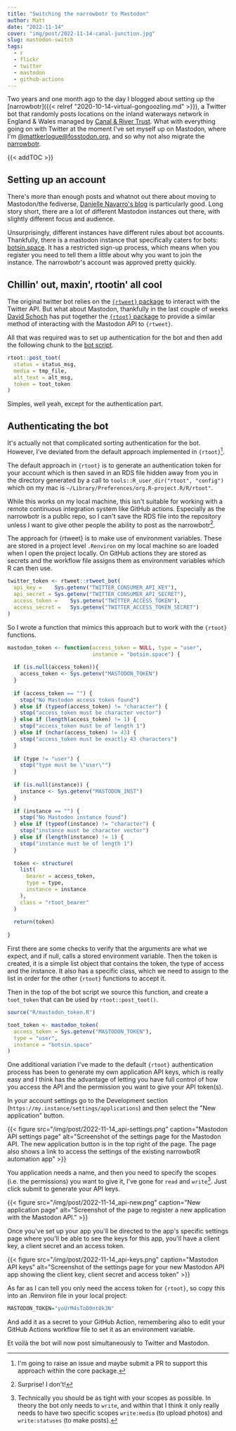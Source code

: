 ```yaml
---
title: "Switching the narrowbotr to Mastodon"
author: Matt
date: "2022-11-14"
cover: "img/post/2022-11-14-canal-junction.jpg"
slug: mastodon-switch
tags:
  - r
  - flickr
  - twitter
  - mastodon
  - github-actions
---
```


Two years and one month ago to the day I blogged about setting up the
[narrowbotr]({{< relref "2020-10-14-virtual-gongoozling.md" >}}), a Twitter
bot that randomly posts locations on the inland waterways network in England &
Wales managed by [Canal & River Trust](https://canalrivertrust.org.uk). What
with everything going on with Twitter at the moment I've set myself up on Mastodon,
where I'm [@mattkerlogue@fosstodon.org](https://fosstodon.org/@mattkerlogue),
and so why not also migrate the [narrowbotr](https://botsin.space/@narrowbotr).

{{< addTOC >}}

## Setting up an account

There's more than enough posts and whatnot out there about moving to
Mastodon/the fediverse, [Danielle Navarro's blog](https://blog.djnavarro.net/posts/2022-11-03_what-i-know-about-mastodon/) is particularly good. Long story short,
there are a lot of different Mastodon instances out there, with slightly different
focus and audience.

Unsurprisingly, different instances have different rules about bot accounts.
Thankfully, there is a mastodon instance that specifically caters for bots:
[botsin.space](https://botsin.space). It has a restricted sign-up process,
which means when you register you need to tell them a little about why you want
to join the instance. The narrowbotr's account was approved pretty quickly.

## Chillin' out, maxin', rtootin' all cool

The original twitter bot relies on the
[`{rtweet}` package](https://docs.ropensci.org/rtweet/) to interact with the
Twitter API. But what about Mastodon, thankfully in the last couple of weeks
[David Schoch](https://fosstodon.org/@schochastics) has put together the
[`{rtoot}` package](https://github.com/schochastics/rtoot) to provide a similar
method of interacting with the Mastodon API to `{rtweet}`.

All that was required was to set up authentication for the bot and then add the
following chunk to the
[bot script](https://github.com/mattkerlogue/narrowbotR/blob/main/narrowbot.R).

```r
rtoot::post_toot(
  status = status_msg,
  media = tmp_file,
  alt_text = alt_msg,
  token = toot_token
)
```

Simples, well yeah, except for the authentication part.

## Authenticating the bot

It's actually not that complicated sorting authentication for the bot. However,
I've deviated from the default approach implemented in `{rtoot}`[^1].

The default approach in `{rtoot}` is to generate an authentication token for
your account which is then saved in an RDS file hidden away from you in the
directory generated by a call to `tools::R_user_dir("rtoot", "config")` which on
my mac is `~/Library/Preferences/org.R-project.R/R/rtoot"`.

While this works on my local machine, this isn't suitable for working with a
remote continuous integration system like GitHub actions. Especially as the
narrowbotr is a public repo, so I can't save the RDS file into the repository
unless I want to give other people the ability to post as the narrowbotr[^2].

The approach for {rtweet} is to make use of environment variables. These are
stored in a project level `.Renviron` on my local machine so are loaded when I
open the project locally. On GitHub actions they are stored as secrets and the
workflow file assigns them as environment variables which R can then use.

```r
twitter_token <- rtweet::rtweet_bot(
  api_key =    Sys.getenv("TWITTER_CONSUMER_API_KEY"),
  api_secret = Sys.getenv("TWITTER_CONSUMER_API_SECRET"),
  access_token =    Sys.getenv("TWITTER_ACCESS_TOKEN"),
  access_secret =   Sys.getenv("TWITTER_ACCESS_TOKEN_SECRET")
)
```

So I wrote a function that mimics this approach but to work with the `{rtoot}`
functions.

``` r
mastodon_token <- function(access_token = NULL, type = "user", 
                           instance = "botsin.space") {
  
  if (is.null(access_token)){
    access_token <- Sys.getenv("MASTODON_TOKEN")
  }
  
  if (access_token == "") {
    stop("No Mastodon access token found")
  } else if (typeof(access_token) != "character") {
    stop("access_token must be character vector")
  } else if (length(access_token) != 1) {
    stop("access_token must be of length 1")
  } else if (nchar(access_token) != 43) {
    stop("access_token must be exactly 43 characters")
  }
  
  if (type != "user") {
    stop("type must be \"user\"")
  }
  
  if (is.null(instance)) {
    instance <- Sys.getenv("MASTODON_INST")
  }
  
  if (instance == "") {
    stop("No Mastodon instance found")
  } else if (typeof(instance) != "character") {
    stop("instance must be character vector")
  } else if (length(instance) != 1) {
    stop("instance must be of length 1")
  }
  
  token <- structure(
    list(
      bearer = access_token,
      type = type,
      instance = instance
    ),
    class = "rtoot_bearer"
  )
  
  return(token)
  
}
```

First there are some checks to verify that the arguments are what we expect, and
if null, calls a stored environment variable. Then the token is created, it is
a simple list object that contains the token, the type of access and the
instance. It also has a specific class, which we need to assign to the list in
order for the other `{rtoot}` functions to accept it.

Then in the top of the bot script we source this function, and create a
`toot_token` that can be used by `rtoot::post_toot()`.

```r
source("R/mastodon_token.R")

toot_token <- mastodon_token(
  access_token = Sys.getenv("MASTODON_TOKEN"),
  type = "user",
  instance = "botsin.space"
)
```

One additional variation I've made to the default `{rtoot}` authentication
process has been to generate my own application API keys, which is really easy
and I think has the advantage of letting you have full control of how you access
the API and the permission you want to give your API token(s).

In your account settings go to the Development section
(`https://my.instance/settings/applications`) and then select the
"New application" button.

{{< figure src="/img/post/2022-11-14_api-settings.png" caption="Mastodon API settings page" alt="Screenshot of the settings page for the Mastodon API. The new application button is in the top right of the page. The page also shows a link to access the settings of the existing narrowbotR automation app" >}}

You application needs a name, and then you need to specify the scopes (i.e. the
permissions) you want to give it, I've gone for `read` and `write`[^3]. Just
click submit to generate your API keys.

{{< figure src="/img/post/2022-11-14_api-new.png" caption="New application page" alt="Screenshot of the page to register a new application with the Mastodon API." >}}

Once you've set up your app you'll be directed to the app's specific settings
page where you'll be able to see the keys for this app, you'll have a client key,
a client secret and an access token.

{{< figure src="/img/post/2022-11-14_api-keys.png" caption="Mastodon API keys" alt="Screenshot of the settings page for your new Mastodon API app showing the client key, client secret and access token" >}}

As far as I can tell you only need the access token for `{rtoot}`, so copy this
into an .Renviron file in your local project:

```r
MASTODON_TOKEN="yoUrM4sToD0nt0k3N"
```

And add it as a secret to your GitHub Action, remembering also to edit your
GitHub Actions workflow file to set it as an environment variable.

Et voilà the bot will now post simultaneously to Twitter and Mastodon.

[^1]: I'm going to raise an issue and maybe submit a PR to support this
approach within the core package.

[^2]: Surprise! I don't!

[^3]: Technically you should be as tight with your scopes as possible. In theory
the bot only needs to `write`, and within that I think it only really needs to
have two specific scopes `write:media` (to upload photos) and `write:statuses`
(to make posts).
